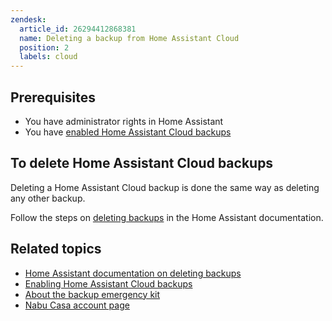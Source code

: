 ```yaml
---
zendesk:
  article_id: 26294412868381
  name: Deleting a backup from Home Assistant Cloud
  position: 2
  labels: cloud
---
```


## Prerequisites

- You have administrator rights in Home Assistant
- You have [enabled Home Assistant Cloud backups](/hc/en-us/articles/26294320337181/)

## To delete Home Assistant Cloud backups

Deleting a Home Assistant Cloud backup is done the same way as deleting any other backup.

Follow the steps on [deleting backups](https://www.home-assistant.io/common-tasks/general/#deleting-obsolete-backups) in the Home Assistant documentation.

## Related topics

- [Home Assistant documentation on deleting backups](https://www.home-assistant.io/common-tasks/general/#deleting-obsolete-backups)
- [Enabling Home Assistant Cloud backups](/hc/en-us/articles/26294320337181/)
- [About the backup emergency kit](https://www.home-assistant.io/more-info/backup-emergency-kit/)
- [Nabu Casa account page](https://account.nabucasa.com/)